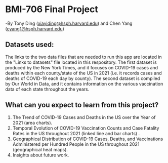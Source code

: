 # BMI-706 Final Project

-By Tony Ding (xiayiding@hsph.harvard.edu) and Chen Yang (cyang1@hsph.harvard.edu)

## Datasets used:
The links to the two data files that are needed to run this app are located in the "Links to datasets" file located in this respository. The first dataset is produced by the New York Times, and it focuses on COVID-19 cases and deaths within each county/state of the US in 2021 (i.e. it records cases and deaths of COVID-19 each day by county). The second dataset is compiled by Our World in Data, and it contains information on the various vaccination data of each state throughout the years. 

## What can you expect to learn from this project?

1. The Trend of COVID-19 Cases and Deaths in the US over the Year of 2021 (area charts).
2. Temporal Evolution of COVID-19 Vaccination Counts and Case Fatality Rates in the US throughout 2021 (linked line and bar charts) .
3. Geographical Distribution of COVID-19 Cases, Deaths, and Vaccinations Administered per Hundred People in the US throughout 2021  (geographical heat maps).
4. Insights about future work.
